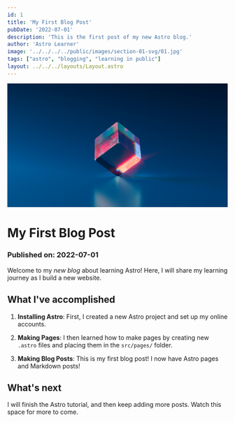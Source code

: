```yaml
---
id: 1
title: 'My First Blog Post'
pubDate: '2022-07-01'
description: 'This is the first post of my new Astro blog.'
author: 'Astro Learner'
image: '../../../../public/images/section-01-svg/01.jpg'
tags: ["astro", "blogging", "learning in public"]
layout: ../../../layouts/Layout.astro
---
```

![imagen-post](../../../../public/images/section-01-svg/01.jpg)

# My First Blog Post

### Published on: 2022-07-01

Welcome to my _new blog_ about learning Astro! Here, I will share my learning journey as I build a new website.

## What I've accomplished

1. **Installing Astro**: First, I created a new Astro project and set up my online accounts.

2. **Making Pages**: I then learned how to make pages by creating new `.astro` files and placing them in the `src/pages/` folder.

3. **Making Blog Posts**: This is my first blog post! I now have Astro pages and Markdown posts!

## What's next

I will finish the Astro tutorial, and then keep adding more posts. Watch this space for more to come.